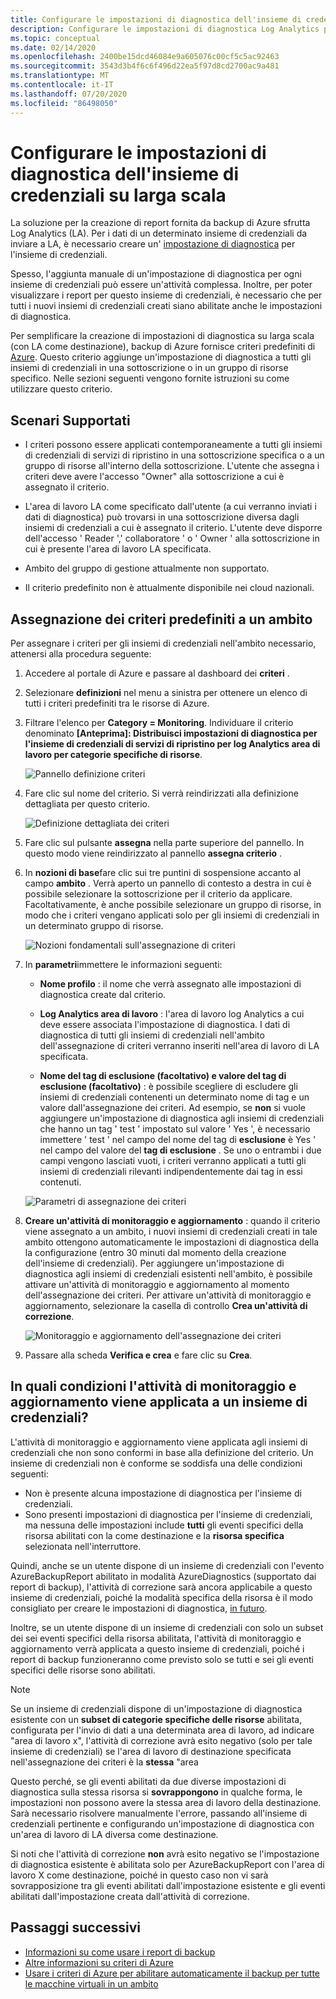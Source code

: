 ```yaml
---
title: Configurare le impostazioni di diagnostica dell'insieme di credenziali su larga scala
description: Configurare le impostazioni di diagnostica Log Analytics per tutti gli insiemi di credenziali in un determinato ambito usando criteri di Azure
ms.topic: conceptual
ms.date: 02/14/2020
ms.openlocfilehash: 2400be15dcd46084e9a605076c00cf5c5ac92463
ms.sourcegitcommit: 3543d3b4f6c6f496d22ea5f97d8cd2700ac9a481
ms.translationtype: MT
ms.contentlocale: it-IT
ms.lasthandoff: 07/20/2020
ms.locfileid: "86498050"
---
```

# <a name="configure-vault-diagnostics-settings-at-scale"></a>Configurare le impostazioni di diagnostica dell'insieme di credenziali su larga scala

La soluzione per la creazione di report fornita da backup di Azure sfrutta Log Analytics (LA). Per i dati di un determinato insieme di credenziali da inviare a LA, è necessario creare un' [impostazione di diagnostica](./backup-azure-diagnostic-events.md) per l'insieme di credenziali.

Spesso, l'aggiunta manuale di un'impostazione di diagnostica per ogni insieme di credenziali può essere un'attività complessa. Inoltre, per poter visualizzare i report per questo insieme di credenziali, è necessario che per tutti i nuovi insiemi di credenziali creati siano abilitate anche le impostazioni di diagnostica.

Per semplificare la creazione di impostazioni di diagnostica su larga scala (con LA come destinazione), backup di Azure fornisce criteri predefiniti di [Azure](../governance/policy/index.yml). Questo criterio aggiunge un'impostazione di diagnostica a tutti gli insiemi di credenziali in una sottoscrizione o in un gruppo di risorse specifico. Nelle sezioni seguenti vengono fornite istruzioni su come utilizzare questo criterio.

## <a name="supported-scenarios"></a>Scenari Supportati

* I criteri possono essere applicati contemporaneamente a tutti gli insiemi di credenziali di servizi di ripristino in una sottoscrizione specifica o a un gruppo di risorse all'interno della sottoscrizione. L'utente che assegna i criteri deve avere l'accesso "Owner" alla sottoscrizione a cui è assegnato il criterio.

* L'area di lavoro LA come specificato dall'utente (a cui verranno inviati i dati di diagnostica) può trovarsi in una sottoscrizione diversa dagli insiemi di credenziali a cui è assegnato il criterio. L'utente deve disporre dell'accesso ' Reader ',' collaboratore ' o ' Owner ' alla sottoscrizione in cui è presente l'area di lavoro LA specificata.

* Ambito del gruppo di gestione attualmente non supportato.

* Il criterio predefinito non è attualmente disponibile nei cloud nazionali.

## <a name="assigning-the-built-in-policy-to-a-scope"></a>Assegnazione dei criteri predefiniti a un ambito

Per assegnare i criteri per gli insiemi di credenziali nell'ambito necessario, attenersi alla procedura seguente:

1. Accedere al portale di Azure e passare al dashboard dei **criteri** .
2. Selezionare **definizioni** nel menu a sinistra per ottenere un elenco di tutti i criteri predefiniti tra le risorse di Azure.
3. Filtrare l'elenco per **Category = Monitoring**. Individuare il criterio denominato **[Anteprima]: Distribuisci impostazioni di diagnostica per l'insieme di credenziali di servizi di ripristino per log Analytics area di lavoro per categorie specifiche di risorse**.

    ![Pannello definizione criteri](./media/backup-azure-policy-configure-diagnostics/policy-definition-blade.png)

4. Fare clic sul nome del criterio. Si verrà reindirizzati alla definizione dettagliata per questo criterio.

    ![Definizione dettagliata dei criteri](./media/backup-azure-policy-configure-diagnostics/detailed-policy-definition.png)

5. Fare clic sul pulsante **assegna** nella parte superiore del pannello. In questo modo viene reindirizzato al pannello **assegna criterio** .

6. In **nozioni di base**fare clic sui tre puntini di sospensione accanto al campo **ambito** . Verrà aperto un pannello di contesto a destra in cui è possibile selezionare la sottoscrizione per il criterio da applicare. Facoltativamente, è anche possibile selezionare un gruppo di risorse, in modo che i criteri vengano applicati solo per gli insiemi di credenziali in un determinato gruppo di risorse.

    ![Nozioni fondamentali sull'assegnazione di criteri](./media/backup-azure-policy-configure-diagnostics/policy-assignment-basics.png)

7. In **parametri**immettere le informazioni seguenti:

    * **Nome profilo** : il nome che verrà assegnato alle impostazioni di diagnostica create dal criterio.
    * **Log Analytics area di lavoro** : l'area di lavoro log Analytics a cui deve essere associata l'impostazione di diagnostica. I dati di diagnostica di tutti gli insiemi di credenziali nell'ambito dell'assegnazione di criteri verranno inseriti nell'area di lavoro di LA specificata.

    * **Nome del tag di esclusione (facoltativo) e valore del tag di esclusione (facoltativo)** : è possibile scegliere di escludere gli insiemi di credenziali contenenti un determinato nome di tag e un valore dall'assegnazione dei criteri. Ad esempio, se **non** si vuole aggiungere un'impostazione di diagnostica agli insiemi di credenziali che hanno un tag ' test ' impostato sul valore ' Yes ', è necessario immettere ' test ' nel campo del nome del tag di **esclusione** è Yes ' nel campo del valore del **tag di esclusione** . Se uno o entrambi i due campi vengono lasciati vuoti, i criteri verranno applicati a tutti gli insiemi di credenziali rilevanti indipendentemente dai tag in essi contenuti.

    ![Parametri di assegnazione dei criteri](./media/backup-azure-policy-configure-diagnostics/policy-assignment-parameters.png)

8. **Creare un'attività di monitoraggio e aggiornamento** : quando il criterio viene assegnato a un ambito, i nuovi insiemi di credenziali creati in tale ambito ottengono automaticamente le impostazioni di diagnostica della la configurazione (entro 30 minuti dal momento della creazione dell'insieme di credenziali). Per aggiungere un'impostazione di diagnostica agli insiemi di credenziali esistenti nell'ambito, è possibile attivare un'attività di monitoraggio e aggiornamento al momento dell'assegnazione dei criteri. Per attivare un'attività di monitoraggio e aggiornamento, selezionare la casella di controllo **Crea un'attività di correzione**.

    ![Monitoraggio e aggiornamento dell'assegnazione dei criteri](./media/backup-azure-policy-configure-diagnostics/policy-assignment-remediation.png)

9. Passare alla scheda **Verifica e crea** e fare clic su **Crea**.

## <a name="under-what-conditions-will-the-remediation-task-apply-to-a-vault"></a>In quali condizioni l'attività di monitoraggio e aggiornamento viene applicata a un insieme di credenziali?

L'attività di monitoraggio e aggiornamento viene applicata agli insiemi di credenziali che non sono conformi in base alla definizione del criterio. Un insieme di credenziali non è conforme se soddisfa una delle condizioni seguenti:

* Non è presente alcuna impostazione di diagnostica per l'insieme di credenziali.
* Sono presenti impostazioni di diagnostica per l'insieme di credenziali, ma nessuna delle impostazioni include **tutti** gli eventi specifici della risorsa abilitati con la come destinazione e la **risorsa specifica** selezionata nell'interruttore.

Quindi, anche se un utente dispone di un insieme di credenziali con l'evento AzureBackupReport abilitato in modalità AzureDiagnostics (supportato dai report di backup), l'attività di correzione sarà ancora applicabile a questo insieme di credenziali, poiché la modalità specifica della risorsa è il modo consigliato per creare le impostazioni di diagnostica, [in futuro](./backup-azure-diagnostic-events.md#legacy-event).

Inoltre, se un utente dispone di un insieme di credenziali con solo un subset dei sei eventi specifici della risorsa abilitata, l'attività di monitoraggio e aggiornamento verrà applicata a questo insieme di credenziali, poiché i report di backup funzioneranno come previsto solo se tutti e sei gli eventi specifici delle risorse sono abilitati.

> [!NOTE]
>
> Se un insieme di credenziali dispone di un'impostazione di diagnostica esistente con un **subset di categorie specifiche delle risorse** abilitata, configurata per l'invio di dati a una determinata area di lavoro, ad indicare "area di lavoro x", l'attività di correzione avrà esito negativo (solo per tale insieme di credenziali) se l'area di lavoro di destinazione specificata nell'assegnazione dei criteri è la **stessa** "area
>
>Questo perché, se gli eventi abilitati da due diverse impostazioni di diagnostica sulla stessa risorsa si **sovrappongono** in qualche forma, le impostazioni non possono avere la stessa area di lavoro della destinazione. Sarà necessario risolvere manualmente l'errore, passando all'insieme di credenziali pertinente e configurando un'impostazione di diagnostica con un'area di lavoro di LA diversa come destinazione.
>
> Si noti che l'attività di correzione **non** avrà esito negativo se l'impostazione di diagnostica esistente è abilitata solo per AzureBackupReport con l'area di lavoro X come destinazione, poiché in questo caso non vi sarà sovrapposizione tra gli eventi abilitati dall'impostazione esistente e gli eventi abilitati dall'impostazione creata dall'attività di correzione.

## <a name="next-steps"></a>Passaggi successivi

* [Informazioni su come usare i report di backup](./configure-reports.md)
* [Altre informazioni su criteri di Azure](../governance/policy/index.yml)
* [Usare i criteri di Azure per abilitare automaticamente il backup per tutte le macchine virtuali in un ambito](./backup-azure-auto-enable-backup.md)
